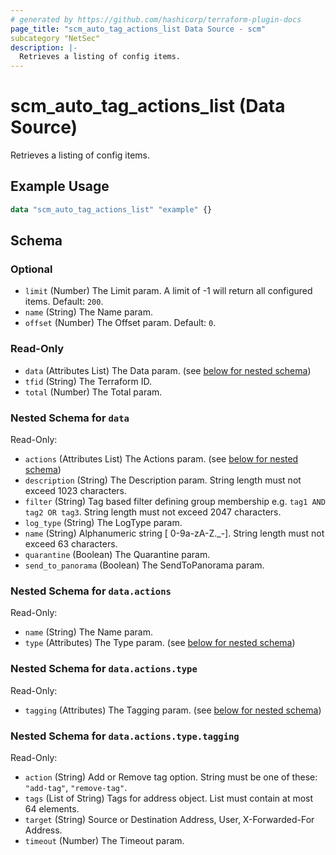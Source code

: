 ```yaml
---
# generated by https://github.com/hashicorp/terraform-plugin-docs
page_title: "scm_auto_tag_actions_list Data Source - scm"
subcategory "NetSec"
description: |-
  Retrieves a listing of config items.
---
```


# scm_auto_tag_actions_list (Data Source)

Retrieves a listing of config items.

## Example Usage

```terraform
data "scm_auto_tag_actions_list" "example" {}
```

<!-- schema generated by tfplugindocs -->
## Schema

### Optional

- `limit` (Number) The Limit param. A limit of -1 will return all configured items. Default: `200`.
- `name` (String) The Name param.
- `offset` (Number) The Offset param. Default: `0`.

### Read-Only

- `data` (Attributes List) The Data param. (see [below for nested schema](#nestedatt--data))
- `tfid` (String) The Terraform ID.
- `total` (Number) The Total param.

<a id="nestedatt--data"></a>
### Nested Schema for `data`

Read-Only:

- `actions` (Attributes List) The Actions param. (see [below for nested schema](#nestedatt--data--actions))
- `description` (String) The Description param. String length must not exceed 1023 characters.
- `filter` (String) Tag based filter defining group membership e.g. `tag1 AND tag2 OR tag3`. String length must not exceed 2047 characters.
- `log_type` (String) The LogType param.
- `name` (String) Alphanumeric string [ 0-9a-zA-Z._-]. String length must not exceed 63 characters.
- `quarantine` (Boolean) The Quarantine param.
- `send_to_panorama` (Boolean) The SendToPanorama param.

<a id="nestedatt--data--actions"></a>
### Nested Schema for `data.actions`

Read-Only:

- `name` (String) The Name param.
- `type` (Attributes) The Type param. (see [below for nested schema](#nestedatt--data--actions--type))

<a id="nestedatt--data--actions--type"></a>
### Nested Schema for `data.actions.type`

Read-Only:

- `tagging` (Attributes) The Tagging param. (see [below for nested schema](#nestedatt--data--actions--type--tagging))

<a id="nestedatt--data--actions--type--tagging"></a>
### Nested Schema for `data.actions.type.tagging`

Read-Only:

- `action` (String) Add or Remove tag option. String must be one of these: `"add-tag"`, `"remove-tag"`.
- `tags` (List of String) Tags for address object. List must contain at most 64 elements.
- `target` (String) Source or Destination Address, User, X-Forwarded-For Address.
- `timeout` (Number) The Timeout param.
